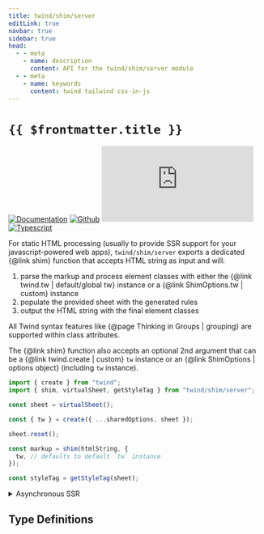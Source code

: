 ```yaml
---
title: twind/shim/server
editLink: true
navbar: true
sidebar: true
head:
  - - meta
    - name: description
      content: API for the twind/shim/server module
  - - meta
    - name: keywords
      content: twind tailwind css-in-js
---
```


# `{{ $frontmatter.title }}`

[![Documentation](https://flat.badgen.net/badge/icon/Documentation?icon=awesome&label)](https://twind.dev/docs/modules/twind_shim_server.html)
[![Github](https://flat.badgen.net/badge/icon/tw-in-js%2Ftwind%2Fsrc%2Fshim%2Fserver?icon=github&label)](https://github.com/tw-in-js/twind/tree/main/src/shim/server)
[![Module Size](https://flat.badgen.net/badgesize/brotli/https:/unpkg.com/twind/shim/server/server.js?icon=jsdelivr&label&color=blue&cache=10800)](https://unpkg.com/twind/shim/server/server.js "brotli module size")
[![Typescript](https://flat.badgen.net/badge/icon/included?icon=typescript&label)](https://unpkg.com/browse/twind/shim/server/server.d.ts)

For static HTML processing (usually to provide SSR support for your javascript-powered web apps), `twind/shim/server` exports a dedicated {@link shim} function that accepts HTML string as input and will:

1. parse the markup and process element classes with either the {@link twind.tw | default/global tw} instance or a {@link ShimOptions.tw | custom} instance
2. populate the provided sheet with the generated rules
3. output the HTML string with the final element classes

All Twind syntax features like {@page Thinking in Groups | grouping} are supported within class attributes.

The {@link shim} function also accepts an optional 2nd argument that can be a {@link twind.create | custom} `tw` instance or an {@link ShimOptions | options object} (including `tw` instance).

```js
import { create } from "twind";
import { shim, virtualSheet, getStyleTag } from "twind/shim/server";

const sheet = virtualSheet();

const { tw } = create({ ...sharedOptions, sheet });

sheet.reset();

const markup = shim(htmlString, {
  tw, // defaults to default `tw` instance
});

const styleTag = getStyleTag(sheet);
```

<details><summary>Asynchronous SSR</summary>

> ❗ This is an experimental feature. Use with care and please [report any issue](https://github.com/tw-in-js/twind/issues/new) you find.
> Consider using the synchronous API when ever possible due to the relatively expensive nature of the [promise introspection API](https://docs.google.com/document/d/1rda3yKGHimKIhg5YeoAmCOtyURgsbTH_qaYR79FELlk/edit) provided by V8.
> Async server side rendering is implemented using [async_hooks](https://nodejs.org/docs/latest-v14.x/api/async_hooks.html). Callback-based APIs and event emitters may not work or need special handling.

```js
import { setup } from "twind";
import { asyncVirtualSheet, getStyleTagProperties, shim } from "twind/server";

const sheet = asyncVirtualSheet();

setup({ ...sharedOptions, sheet });

async function ssr() {
  // 1. Reset the sheet for a new rendering
  sheet.reset();

  // 2. Render the app to an html string and handle class attributes
  const body = shim(await renderTheApp());

  // 3. Create the style tag with all generated CSS rules
  const styleTag = getStyleTag(sheet);

  // 4. Generate the response html
  return `<!DOCTYPE html>
    <html lang="en">
      <head>${styleTag}</head>
      <body>${body}</body>
    </html>
  `;
}
```

</details>

## Type Definitions

<Typedoc module="twind_shim_server" />
